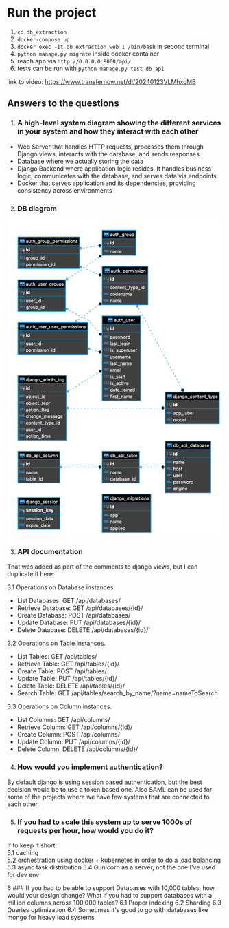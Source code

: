 # Run the project
1. `cd db_extraction`
2. `docker-compose up`
3. `docker exec -it db_extraction_web_1 /bin/bash` in second terminal
4. `python manage.py migrate` inside docker container
5. reach app via `http://0.0.0.0:8000/api/`
6. tests can be run with `python manage.py test db_api` 

link to video: https://www.transfernow.net/dl/20240123VLMhxcMB 

## Answers to the questions
1. ### A high-level system diagram showing the different services in your system and how they interact with each other  
- Web Server that handles HTTP requests, processes them through Django views, interacts with the database, and sends responses.  
- Database where we actually storing the data 
- Django Backend where application logic resides. It handles business logic, communicates with the database, and serves data via endpoints
- Docker that serves application and its dependencies, providing consistency across environments

2. ### DB diagram
![db_diagram.png](db_diagram.png)

3. ### API documentation
That was added as part of the comments to django views, but I can duplicate it here:

3.1 Operations on Database instances.
- List Databases: GET /api/databases/
- Retrieve Database: GET /api/databases/{id}/
- Create Database: POST /api/databases/
- Update Database: PUT /api/databases/{id}/
- Delete Database: DELETE /api/databases/{id}/`

3.2 Operations on Table instances.
- List Tables: GET /api/tables/
- Retrieve Table: GET /api/tables/{id}/
- Create Table: POST /api/tables/
- Update Table: PUT /api/tables/{id}/
- Delete Table: DELETE /api/tables/{id}/
- Search Table: GET /api/tables/search_by_name/?name=nameToSearch

3.3 Operations on Column instances.
- List Columns: GET /api/columns/
- Retrieve Column: GET /api/columns/{id}/
- Create Column: POST /api/columns/
- Update Column: PUT /api/columns/{id}/
- Delete Column: DELETE /api/columns/{id}/


4. ### How would you implement authentication? 
By default django is using session based authentication, but the best decision would be to use a token based one. Also SAML can be used for some of the projects where we have few systems that are connected to each other. 

5. ### If you had to scale this system up to serve 1000s of requests per hour, how would you do it?
If to keep it short:  
5.1 caching  
5.2 orchestration using docker + kubernetes in order to do a load balancing  
5.3 async task distribution
5.4 Gunicorn as a server, not the one I've used for dev env 

6 ### If you had to be able to support Databases with 10,000 tables, how would your design change? What if you 
had to support databases with a million columns across 100,000 tables?
6.1 Proper indexing
6.2 Sharding
6.3 Queries optimization
6.4 Sometimes it's good to go with databases like mongo for heavy load systems
